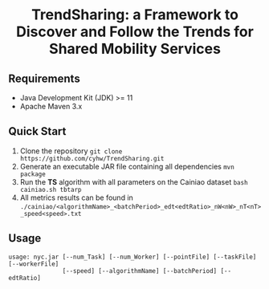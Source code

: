 <h1 align="center">TrendSharing: a Framework to Discover and Follow the Trends for Shared Mobility Services</h1>

## Requirements
* Java Development Kit (JDK) >= 11
* Apache Maven 3.x

## Quick Start
1. Clone the repository `git clone https://github.com/cyhw/TrendSharing.git` 
2. Generate an executable JAR file containing all dependencies `mvn package`
3. Run the **TS** algorithm with all parameters on the Cainiao dataset `bash cainiao.sh tbtarp`
4. All metrics results can be found in `./cainiao/<algorithmName>_<batchPeriod>_edt<edtRatio>_nW<nW>_nT<nT>_speed<speed>.txt`

## Usage
```
usage: nyc.jar [--num_Task] [--num_Worker] [--pointFile] [--taskFile] [--workerFile]
               [--speed] [--algorithmName] [--batchPeriod] [--edtRatio]
```
